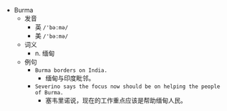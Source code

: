 - Burma
  - 发音
    - 英 `/'bə:mə/`
    - 美 `/'bə:mə/`
  - 词义
    - n. 缅甸
  - 例句
    - `Burma borders on India.`
      - 缅甸与印度毗邻。
    - `Severino says the focus now should be on helping the people of Burma.`
      - 塞韦里诺说，现在的工作重点应该是帮助缅甸人民。

